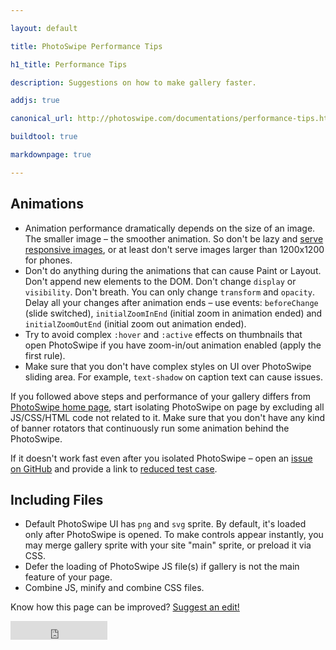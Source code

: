 ```yaml
---

layout: default

title: PhotoSwipe Performance Tips

h1_title: Performance Tips

description: Suggestions on how to make gallery faster.

addjs: true

canonical_url: http://photoswipe.com/documentations/performance-tips.html

buildtool: true

markdownpage: true

---
```


## Animations

- Animation performance dramatically depends on the size of an image. The smaller image &ndash; the smoother animation. So don't be lazy and [serve responsive images](responsive-images.html), or at least don't serve images larger than 1200x1200 for phones.
- Don't do anything during the animations that can cause Paint or Layout. Don't append new elements to the DOM. Don't change `display` or `visibility`. Don't breath. You can only change `transform` and `opacity`. Delay all your changes after animation ends &ndash; use events: `beforeChange` (slide switched), `initialZoomInEnd` (initial zoom in animation ended) and `initialZoomOutEnd` (initial zoom out animation ended).
- Try to avoid complex `:hover` and `:active` effects on thumbnails that open PhotoSwipe if you have zoom-in/out animation enabled (apply the first rule). 
- Make sure that you don't have complex styles on UI over PhotoSwipe sliding area. For example, `text-shadow` on caption text can cause issues.

If you followed above steps and performance of your gallery differs from [PhotoSwipe home page](http://photoswipe.com), start isolating PhotoSwipe on page by excluding all JS/CSS/HTML code not related to it. Make sure that you don't have any kind of banner rotators that continuously run some animation behind the PhotoSwipe. 

If it doesn't work fast even after you isolated PhotoSwipe &ndash; open an [issue on GitHub](https://github.com/dimsemenov/PhotoSwipe/issues) and provide a link to [reduced test case](http://css-tricks.com/reduced-test-cases/).

## Including Files

- Default PhotoSwipe UI has `png` and `svg` sprite. By default, it's loaded only after PhotoSwipe is opened. To make controls appear instantly, you may merge gallery sprite with your site "main" sprite, or preload it via CSS.
- Defer the loading of PhotoSwipe JS file(s) if gallery is not the main feature of your page. 
- Combine JS, minify and combine CSS files.

Know how this page can be improved? [Suggest an edit!](https://github.com/dimsemenov/PhotoSwipe/blob/master/website/documentation/responsive-images.md)

<iframe src="http://ghbtns.com/github-btn.html?user=dimsemenov&amp;repo=photoswipe&amp;type=watch&amp;count=true&amp;size=large" allowtransparency="true" frameborder="0" scrolling="0" width="155" height="30" style=""></iframe>